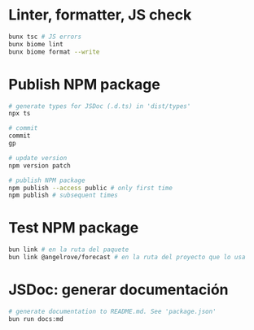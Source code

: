 # Linter, formatter, JS check

```sh
bunx tsc # JS errors
bunx biome lint
bunx biome format --write
```

# Publish NPM package

```bash
# generate types for JSDoc (.d.ts) in 'dist/types'
npx ts

# commit
commit
gp

# update version
npm version patch

# publish NPM package
npm publish --access public # only first time
npm publish # subsequent times
```

# Test NPM package

```bash
bun link # en la ruta del paquete
bun link @angelrove/forecast # en la ruta del proyecto que lo usa
```

# JSDoc: generar documentación

```bash
# generate documentation to README.md. See 'package.json'
bun run docs:md
```
